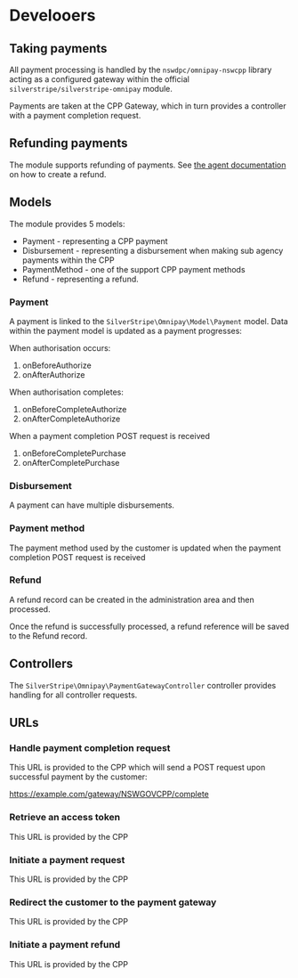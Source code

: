 # Develooers

## Taking payments

All payment processing is handled by the `nswdpc/omnipay-nswcpp` library acting as a configured gateway within the official `silverstripe/silverstripe-omnipay` module.

Payments are taken at the CPP Gateway, which in turn provides a controller with a payment completion request.

## Refunding payments

The module supports refunding of payments. See [the agent documentation](./003_agents.md) on how to create a refund.


## Models

The module provides 5 models:

+ Payment - representing a CPP payment
+ Disbursement - representing a disbursement when making sub agency payments within the CPP
+ PaymentMethod - one of the support CPP payment methods
+ Refund - representing a refund.

### Payment

A payment is linked to the `SilverStripe\Omnipay\Model\Payment` model. Data within the payment model is updated as a payment progresses:

When authorisation occurs:
1. onBeforeAuthorize
1. onAfterAuthorize

When authorisation completes:
1. onBeforeCompleteAuthorize
1. onAfterCompleteAuthorize

When a payment completion POST request is received
1. onBeforeCompletePurchase
1. onAfterCompletePurchase

### Disbursement

A payment can have multiple disbursements.

### Payment method

The payment method used by the customer is updated when the payment completion POST request is received

### Refund

A refund record can be created in the administration area and then processed.

Once the refund is successfully processed, a refund reference will be saved to the Refund record.

## Controllers

The `SilverStripe\Omnipay\PaymentGatewayController` controller provides handling for all controller requests.

## URLs

### Handle payment completion request

This URL is provided to the CPP which will send a POST request upon successful payment by the customer:

https://example.com/gateway/NSWGOVCPP/complete

### Retrieve an access token

This URL is provided by the CPP

### Initiate a payment request

This URL is provided by the CPP

### Redirect the customer to the payment gateway

This URL is provided by the CPP

### Initiate a payment refund

This URL is provided by the CPP
